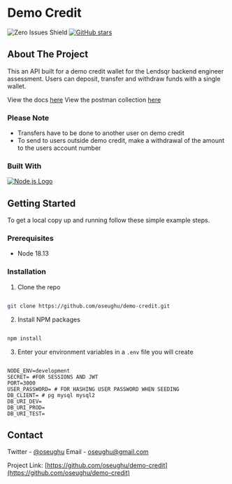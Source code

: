 # Demo Credit

![Zero Issues Shield](https://img.shields.io/badge/issues-0-brightgreen)
[![GitHub stars](https://img.shields.io/github/stars/oseughu/demo-credit.svg)](https://github.com/oseughu/demo-credit)

## About The Project

This an API built for a demo credit wallet for the Lendsqr backend engineer assessment.
Users can deposit, transfer and withdraw funds with a single wallet.

View the docs [here](https://ose-ughu-lendsqr-be-test.fly.dev/api/v1/docs)
View the postman collection [here](https://documenter.getpostman.com/view/16097477/2s8ZDR7QxL)

### Please Note

- Transfers have to be done to another user on demo credit
- To send to users outside demo credit, make a withdrawal of the amount to the users account number

### Built With

[![Node.js Logo](https://nodejs.org/static/images/logo-light.svg)](https://nodejs.org)

## Getting Started

To get a local copy up and running follow these simple example steps.

### Prerequisites

- Node 18.13

### Installation

1. Clone the repo

```sh

git clone https://github.com/oseughu/demo-credit.git

```

2. Install NPM packages

```sh

npm install

```

3. Enter your environment variables in a `.env` file you will create

```env

NODE_ENV=development
SECRET= #FOR SESSIONS AND JWT
PORT=3000
USER_PASSWORD= # FOR HASHING USER PASSWORD WHEN SEEDING
DB_CLIENT= # pg mysql mysql2
DB_URI_DEV=
DB_URI_PROD=
DB_URI_TEST=

```

## Contact

Twitter - [@oseughu](https://twitter.com/oseughu)
Email - oseughu@gmail.com

Project Link: [https://github.com/oseughu/demo-credit](https://github.com/oseughu/demo-credit)
